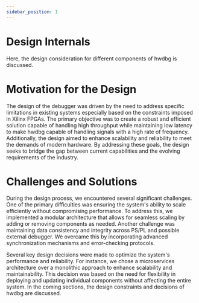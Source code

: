 ```yaml
---
sidebar_position: 1
---
```


# Design Internals
Here, the design consideration for different components of hwdbg is discussed.


# Motivation for the Design

The design of the debugger was driven by the need to address specific limitations in existing systems especially based on the constraints imposed in Xilinx FPGAs. The primary objective was to create a robust and efficient solution capable of handling high throughput while maintaining low latency to make hwdbg capable of handling signals with a high rate of frequency. Additionally, the design aimed to enhance scalability and reliability to meet the demands of modern hardware. By addressing these goals, the design seeks to bridge the gap between current capabilities and the evolving requirements of the industry.

# Challenges and Solutions

During the design process, we encountered several significant challenges. One of the primary difficulties was ensuring the system's ability to scale efficiently without compromising performance. To address this, we implemented a modular architecture that allows for seamless scaling by adding or removing components as needed. Another challenge was maintaining data consistency and integrity across PS/PL and possible external debugger. We overcame this by incorporating advanced synchronization mechanisms and error-checking protocols.

Several key design decisions were made to optimize the system's performance and reliability. For instance, we chose a microservices architecture over a monolithic approach to enhance scalability and maintainability. This decision was based on the need for flexibility in deploying and updating individual components without affecting the entire system. In the coming sections, the design constraints and decisions of hwdbg are discussed.